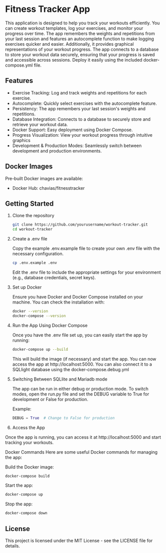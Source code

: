 # Fitness Tracker App

This application is designed to help you track your workouts efficiently.
You can create workout templates, log your exercises, and monitor your progress over time. The app remembers the
weights and repetitions from your last session and features an autocomplete function to make logging exercises quicker and easier.
Additionally, it provides graphical representations of your workout progress. The app connects to a database to store your workout data securely,
ensuring that your progress is saved and accessible across sessions.
Deploy it easily using the included docker-compose.yml file.

## Features

- Exercise Tracking: Log and track weights and repetitions for each exercise.
- Autocomplete: Quickly select exercises with the autocomplete feature.
- Persistency: The app remembers your last session's weights and repetitions.
- Database Integration: Connects to a database to securely store and retrieve your workout data.
- Docker Support: Easy deployment using Docker Compose.
- Progress Visualization: View your workout progress through intuitive graphics
- Development & Production Modes: Seamlessly switch between development and production environments.
  

## Docker Images

Pre-built Docker images are available:

- Docker Hub: chavias/fitnesstracker
    

## Getting Started
<!-- To get started with the app, follow these steps: -->

1. Clone the repository

    ```bash
    git clone https://github.com/yourusername/workout-tracker.git
    cd workout-tracker
    ```

1. Create a .env file

    Copy the example .env.example file to create your own .env file with the necessary configuration.

    ```bash
    cp .env.example .env
    ```

    Edit the .env file to include the appropriate settings for your environment (e.g., database credentials, secret keys).

3. Set up Docker

    Ensure you have Docker and Docker Compose installed on your machine. You can check the installation with:

    ```bash
    docker --version
    docker-compose --version
    ```

4. Run the App Using Docker Compose

    Once you have the .env file set up, you can easily start the app by running:

    ```bash
    docker-compose up --build
    ```
    This will build the image (if necessary) and start the app. You can now access the app at http://localhost:5000.
    You can also connect it to a SQLlight database using the docker-compose.debug.yml

5. Switching Between SQLlite and Mariadb mode
    
    The app can be run in either debug or production mode. To switch modes, open the run.py file and set the DEBUG variable to True for development or False for production.

    Example:

    ```python
    DEBUG = True  # Change to False for production
    ```

6. Access the App

Once the app is running, you can access it at http://localhost:5000 and start tracking your workouts.

Docker Commands
Here are some useful Docker commands for managing the app:

Build the Docker image:

```bash
docker-compose build
```

Start the app:

```bash
docker-compose up
```

Stop the app:

```bash
docker-compose down
```

## License
This project is licensed under the MIT License - see the LICENSE file for details.